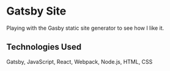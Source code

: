 Gatsby Site
===========

Playing with the Gasby static site generator to see how I like it.

Technologies Used
----------
Gatsby, JavaScript, React, Webpack, Node.js, HTML, CSS